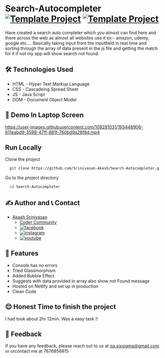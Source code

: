 # Search-Autocompleter [![Template Project](https://img.shields.io/badge/Web-App-red)](http://www.gnu.org/licenses/agpl-3.0) [![Template Project](https://img.shields.io/badge/Technologies%20-HTML%2FCSS%2FJS-brightgreen)](http://www.gnu.org/licenses/agpl-3.0)

Have created a search auto completer which you almost can find here and there across the web as almost all websites use it ex:- amazon, udemy, google etc.... Basically taking input from the inputfield in real time and sorting through the array of data present in the js file and getting the match for it if not my app will show search not found.

## 🛠 Technologies Used
  - HTML - Hyper Text Markup Language
  - CSS - Cascadeing Spread Sheet
  - JS - Java Script
  - DOM - Document Object Model

## 🚩 Demo In Laptop Screen


https://user-images.githubusercontent.com/108281031/193448906-611eabd9-3598-47ff-881f-760bd9a28f8d.mp4





## Run Locally

Clone the project

```bash
  git clone https://github.com/Srinivasan-Akash/Search-Autocompleter.git
```

Go to the project directory

```bash
  cd Search-Autocompleter
```
## ✍️ Author and 📞 Contact
- [Akash Srinivasan](https://www.github.com/octokatherine)
    - [Coder Community](https://web.codercommunity.io/user/62d568cb998d86c8883a2766?tab=posts)
    - [![facebook](https://img.shields.io/badge/Facebook-0A66C2?style=for-the-badge&logo=facebook&logoColor=white)](https://www.facebook.com/profile.php?id=100083429257499)
    - [![instagram](https://img.shields.io/badge/Instagram-0A66C2?style=for-the-badge&logo=instagram&logoColor=white)](https://www.instagram.com/akash_prashanthi/)
    - [![youtube](https://img.shields.io/badge/YouTube-ff0000?style=for-the-badge&logo=youtube&logoColor=white)](https://www.youtube.com/channel/UCAv1QdzDgV6MjA60CRtfkIg)

## 📝 Features

- Console has no errors
- Tried Glassmorphism
- Added Bubble Effect
- Suggests with data provided in array also show not Found message
- Hosted on Netlify and set up in production
- Clean Code

## 😌 Honest Time to finish the project
I had took about 2hr 12min. Was a easy task !!

## 👀 Feedback
If you have any feedback, please reach out to us at qa.sixsigma@gmail.com or orcontact me at 7676856815
